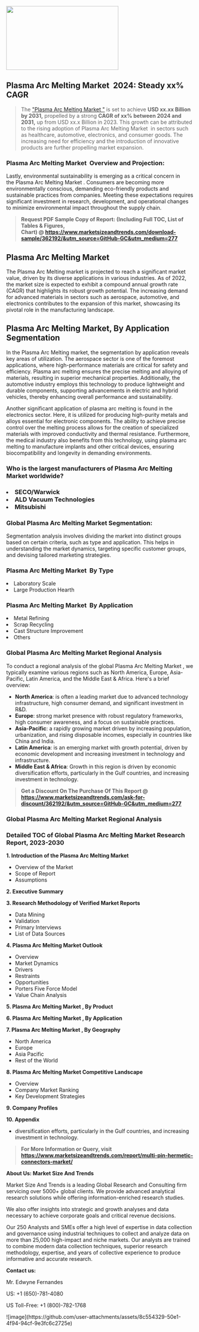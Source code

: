 <p><img class="alignnone size-medium wp-image-20088" src="https://ffe5etoiles.com/wp-content/uploads/2024/12/MST1-300x171.png" alt="" width="300" height="171" /></p><h2 id="ember46" class="ember-view reader-text-block__heading-2">Plasma Arc Melting Market &nbsp;2024: Steady&nbsp;xx% CAGR</h2><blockquote id="ember47" class="ember-view reader-text-block__blockquote">The&nbsp;<a class="app-aware-link " href="https://www.marketsizeandtrends.com/download-sample/362192/&utm_source=GitHub-GC&utm_medium=277" target="_blank" data-test-app-aware-link="">"Plasma Arc Melting Market "</a>&nbsp;is set to achieve&nbsp;<strong>USD&nbsp;xx.xx&nbsp;Billion by 2031,</strong>&nbsp;propelled by a strong&nbsp;<strong>CAGR of&nbsp;xx% between 2024 and 2031,</strong>&nbsp;up from USD xx.x Billion in 2023. This growth can be attributed to the rising adoption of&nbsp;Plasma Arc Melting Market &nbsp;in sectors such as healthcare, automotive, electronics, and consumer goods. The increasing need for efficiency and the introduction of innovative products are further propelling market expansion.</blockquote><h3 id="ember48" class="ember-view reader-text-block__heading-3">Plasma Arc Melting Market &nbsp;Overview and Projection:</h3><p id="ember49" class="ember-view reader-text-block__paragraph">Lastly, environmental sustainability is emerging as a critical concern in the&nbsp;Plasma Arc Melting Market . Consumers are becoming more environmentally conscious, demanding eco-friendly products and sustainable practices from companies. Meeting these expectations requires significant investment in research, development, and operational changes to minimize environmental impact throughout the supply chain.</p><blockquote id="ember50" class="ember-view reader-text-block__blockquote"><strong>Request PDF Sample Copy of Report: (Including Full TOC, List of Tables &amp; Figures, Chart)&nbsp;@&nbsp;<strong><a href="https://www.marketsizeandtrends.com/download-sample/362192/&utm_source=GitHub-GC&utm_medium=277" target="_blank">https://www.marketsizeandtrends.com/download-sample/362192/&utm_source=GitHub-GC&utm_medium=277</a></strong></strong></blockquote><h3 class=""> <h2>Plasma Arc Melting Market</h2><p>The Plasma Arc Melting market is projected to reach a significant market value, driven by its diverse applications in various industries. As of 2022, the market size is expected to exhibit a compound annual growth rate (CAGR) that highlights its robust growth potential. The increasing demand for advanced materials in sectors such as aerospace, automotive, and electronics contributes to the expansion of this market, showcasing its pivotal role in the manufacturing landscape.</p><h2>Plasma Arc Melting Market, By Application Segmentation</h2><p>In the Plasma Arc Melting market, the segmentation by application reveals key areas of utilization. The aerospace sector is one of the foremost applications, where high-performance materials are critical for safety and efficiency. Plasma arc melting ensures the precise melting and alloying of materials, resulting in superior mechanical properties. Additionally, the automotive industry employs this technology to produce lightweight and durable components, supporting advancements in electric and hybrid vehicles, thereby enhancing overall performance and sustainability.</p><p>Another significant application of plasma arc melting is found in the electronics sector. Here, it is utilized for producing high-purity metals and alloys essential for electronic components. The ability to achieve precise control over the melting process allows for the creation of specialized materials with improved conductivity and thermal resistance. Furthermore, the medical industry also benefits from this technology, using plasma arc melting to manufacture implants and other critical devices, ensuring biocompatibility and longevity in demanding environments.</p></h3><h3 id="" class="">Who is the largest manufacturers of&nbsp;Plasma Arc Melting Market  worldwide?</h3><h3 class=""></Li><Li>SECO/Warwick</Li><Li> ALD Vacuum Technologies</Li><Li> Mitsubishi</h3><h3 id="ember53" class="ember-view reader-text-block__heading-3">Global&nbsp;Plasma Arc Melting Market  Segmentation:</h3><p id="ember54" class="ember-view reader-text-block__paragraph">Segmentation analysis involves dividing the market into distinct groups based on certain criteria, such as type and application. This helps in understanding the market dynamics, targeting specific customer groups, and devising tailored marketing strategies.</p><h3 id="" class="">Plasma Arc Melting Market &nbsp;By Type</h3><p></Li><Li>Laboratory Scale</Li><Li> Large Production Hearth</p><h3 id="" class="">Plasma Arc Melting Market &nbsp;By Application</h3><p class=""></Li><Li>Metal Refining</Li><Li> Scrap Recycling</Li><Li> Cast Structure Improvement</Li><Li> Others</p><h3 id="ember62" class="ember-view reader-text-block__heading-3">Global Plasma Arc Melting Market  Regional Analysis</h3><p id="ember63" class="ember-view reader-text-block__paragraph">To conduct a regional analysis of the global Plasma Arc Melting Market , we typically examine various regions such as North America, Europe, Asia-Pacific, Latin America, and the Middle East &amp; Africa. Here's a brief overview:</p><ul><li><strong>North America</strong>: is often a leading market due to advanced technology infrastructure, high consumer demand, and significant investment in R&amp;D.</li><li><strong>Europe</strong>: strong market presence with robust regulatory frameworks, high consumer awareness, and a focus on sustainable practices.</li><li><strong>Asia-Pacific</strong>: a rapidly growing market driven by increasing population, urbanization, and rising disposable incomes, especially in countries like China and India.</li><li><strong>Latin America</strong>: is an emerging market with growth potential, driven by economic development and increasing investment in technology and infrastructure.</li><li><strong>Middle East &amp; Africa</strong>: Growth in this region is driven by economic diversification efforts, particularly in the Gulf countries, and increasing investment in technology.</li></ul><blockquote id="ember61" class="ember-view reader-text-block__blockquote"><strong>Get a Discount On The Purchase Of This Report @ <strong><a href="https://html-cleaner.com/" target="">https://www.marketsizeandtrends.com/ask-for-discount/362192/&utm_source=GitHub-GC&utm_medium=277</a></strong></strong></blockquote><h3 id="ember62" class="ember-view reader-text-block__heading-3">Global Plasma Arc Melting Market  Regional Analysis</h3><h3 id="" class="">Detailed TOC of Global Plasma Arc Melting Market  Research Report, 2023-2030</h3><p id="" class=""><strong>1. Introduction of the Plasma Arc Melting Market </strong></p><ul><li>Overview of the Market</li><li>Scope of Report</li><li>Assumptions</li></ul><p id="" class=""><strong>2. Executive Summary</strong></p><p id="" class=""><strong>3. Research Methodology of Verified Market Reports</strong></p><ul><li>Data Mining</li><li>Validation</li><li>Primary Interviews</li><li>List of Data Sources</li></ul><p id="" class=""><strong>4. Plasma Arc Melting Market  Outlook</strong></p><ul><li>Overview</li><li>Market Dynamics</li><li>Drivers</li><li>Restraints</li><li>Opportunities</li><li>Porters Five Force Model</li><li>Value Chain Analysis</li></ul><p id="" class=""><strong>5. Plasma Arc Melting Market , By Product</strong></p><p id="" class=""><strong>6. Plasma Arc Melting Market , By Application</strong></p><p id="" class=""><strong>7. Plasma Arc Melting Market , By Geography</strong></p><ul><li>North America</li><li>Europe</li><li>Asia Pacific</li><li>Rest of the World</li></ul><p id="" class=""><strong>8. Plasma Arc Melting Market  Competitive Landscape</strong></p><ul><li>Overview</li><li>Company Market Ranking</li><li>Key Development Strategies</li></ul><p id="" class=""><strong>9. Company Profiles</strong></p><p id="" class=""><strong>10. Appendix</strong></p><ul><li>diversification efforts, particularly in the Gulf countries, and increasing investment in technology.</li></ul><blockquote id="ember65" class="ember-view reader-text-block__blockquote"><strong>For More Information or Query, visit <strong><strong><a href="https://html-cleaner.com/" target="">https://www.marketsizeandtrends.com/report/multi-pin-hermetic-connectors-market/</a></strong></strong></strong></blockquote><p id="" class=""><strong>About Us: Market Size And Trends</strong></p><p id="" class="">Market Size And Trends is a leading Global Research and Consulting firm servicing over 5000+ global clients. We provide advanced analytical research solutions while offering information-enriched research studies.</p><p id="" class="">We also offer insights into strategic and growth analyses and data necessary to achieve corporate goals and critical revenue decisions.</p><p id="" class="">Our 250 Analysts and SMEs offer a high level of expertise in data collection and governance using industrial techniques to collect and analyze data on more than 25,000 high-impact and niche markets. Our analysts are trained to combine modern data collection techniques, superior research methodology, expertise, and years of collective experience to produce informative and accurate research.</p><p id="" class=""><strong>Contact us:</strong></p><p id="" class="">Mr. Edwyne Fernandes</p><p id="" class="">US: +1 (650)-781-4080</p><p id="" class="">US Toll-Free: +1 (800)-782-1768</p>
![image](https://github.com/user-attachments/assets/8c554329-50e1-4f94-94cf-9e3fc6c2725e)
